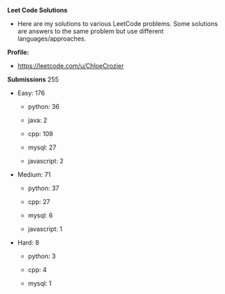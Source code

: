 **Leet Code Solutions**

- Here are my solutions to various LeetCode problems. Some solutions are answers to the same problem but use different languages/approaches.

**Profile:**

- https://leetcode.com/u/ChloeCrozier


**Submissions** 255
- Easy: 176

  -  python: 36

  -  java: 2

  -  cpp: 109

  -  mysql: 27

  -  javascript: 2


- Medium: 71

  -  python: 37

  -  cpp: 27

  -  mysql: 6

  -  javascript: 1


- Hard: 8

  -  python: 3

  -  cpp: 4

  -  mysql: 1